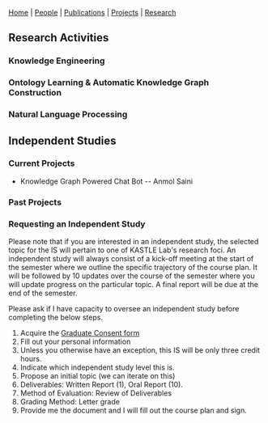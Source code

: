 [Home](index.md) | [People](people.md) | [Publications](publications.md) | [Projects](projects.md) | [Research](research.md)

## Research Activities

### Knowledge Engineering

### Ontology Learning & Automatic Knowledge Graph Construction

### Natural Language Processing

## Independent Studies

### Current Projects
* Knowledge Graph Powered Chat Bot -- Anmol Saini

### Past Projects

### Requesting an Independent Study
Please note that if you are interested in an independent study, the selected topic for the IS will pertain to one of KASTLE Lab's research foci. An independent study will always consist of a kick-off meeting at the start of the semester where we outline the specific trajectory of the course plan. It will be followed by 10 updates over the course of the semester where you will update progress on the particular topic. A final report will be due at the end of the semester.

Please ask if I have capacity to oversee an independent study before completing the below steps.

1. Acquire the [Graduate Consent form](https://engineering-computer-science.wright.edu/computer-science-and-engineering/forms-and-documents)
2. Fill out your personal information
3. Unless you otherwise have an exception, this IS will be only three credit hours.
4. Indicate which independent study level this is.
5. Propose an initial topic (we can iterate on this)
6. Deliverables: Written Report (1), Oral Report (10).
7. Method of Evaluation: Review of Deliverables
8. Grading Method: Letter grade
9. Provide me the document and I will fill out the course plan and sign.
